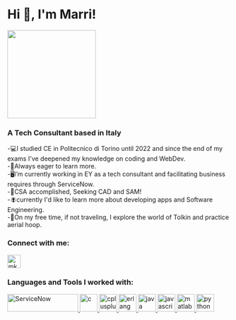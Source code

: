 <div>
   <div align="left">
  <h1>Hi 👋, I'm Marri! 
    </div>
    <div align="left">
      <img src="https://media.giphy.com/media/Rs0JBoGpPxMAlnVc8y/giphy.gif" width="200"/>
    </div>
  </h1>
</div>


<h3>A Tech Consultant based in Italy</h3>
-💻I studied CE in Politecnico di Torino until 2022 and since the end of my exams I've deepened my knowledge on coding and WebDev.<br>
-🌱Always eager to learn more.<br>
-🖥I’m currently working in EY as a tech consultant and facilitating business requires through ServiceNow.<br>
-🌟CSA accomplished, Seeking CAD and SAM! <br>
-🪰currently I'd like to learn more about developing apps and Software Engineering.<br>
-🎪On my free time, if not traveling, I explore the world of Tolkin and practice aerial hoop.



<h3 align="left">Connect with me:</h3>
<p align="left">
<a href="https://linkedin.com/in/mkargar98" target="blank"><img align="center" src="https://i0.wp.com/viaggiosoloandata.it/wp-content/uploads/2019/02/linkedin-logo.png?fit=1000%2C250&ssl=1" alt="mkargar98" height="30" width=auto /></a>
</p>

<h3 align="left">Languages and Tools I worked with:</h3>
<p align="left"> 
   <a href="https://www.servicenow.com/" target="_blank" rel="noreferrer"> 
    <img src="https://logos-world.net/wp-content/uploads/2022/02/ServiceNow-Logo-700x394.png" alt="ServiceNow" width="160" height="40"/> 
  </a>
  <a href="https://www.cprogramming.com/" target="_blank" rel="noreferrer"> 
    <img src="https://upload.wikimedia.org/wikipedia/commons/1/19/C_Logo.png" alt="c" width="40" height="40"/> 
  </a> 
  <a href="https://www.w3schools.com/cpp/" target="_blank" rel="noreferrer"> 
    <img src="https://upload.wikimedia.org/wikipedia/commons/thumb/1/18/ISO_C%2B%2B_Logo.svg/459px-ISO_C%2B%2B_Logo.svg.png" alt="cplusplus" width="40" height="40"/> 
  </a> 
  <a href="https://www.erlang.org/" target="_blank" rel="noreferrer"> 
    <img src="https://www.erlang.org/assets/img/erlang-228x200.png" alt="erlang" width="40" height="40"/> 
  </a> 
  <a href="https://www.java.com" target="_blank" rel="noreferrer"> 
    <img src="https://spng.pngfind.com/pngs/s/145-1450650_active-learning-circles-in-syracuse-java-programming-language.png" alt="java" width="40" height="40"/> 
  </a> 
  <a href="https://developer.mozilla.org/en-US/docs/Web/JavaScript" target="_blank" rel="noreferrer"> 
    <img src="https://upload.wikimedia.org/wikipedia/commons/6/6a/JavaScript-logo.png" alt="javascript" width="40" height="40"/> 
  </a> 
  <a href="https://www.mathworks.com/" target="_blank" rel="noreferrer">
    <img src="https://upload.wikimedia.org/wikipedia/commons/2/21/Matlab_Logo.png" alt="matlab" width="40" height="40"/> 
  </a> 
  <a href="https://www.python.org" target="_blank" rel="noreferrer"> 
    <img src="https://banner2.cleanpng.com/20180412/kye/kisspng-python-programming-language-computer-programming-language-5acfdc3636bac7.8891188615235717662242.jpg" alt="python" width="40" height="40"/> 
  </a> 
</p>
